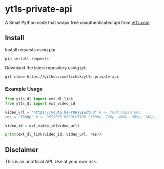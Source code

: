# yt1s-private-api

A Small Python code that wraps free unauthenticated api from [yt1s.com](https://yt1s.com)


## Install

Install requests using pip:

``pip install requests``

Downlaod the latest repository using git:

``git clone https://github.com/tichuk/yt1s-private-api``

### Example Usage

```python
from yt1s_dl import ext_dl_link
from yt1s_dl import ext_video_id

video_url = "https://youtu.be/rUWxSEwctFU" # <- YOUR VIDEO URL
res = "1080p" # <- DESIRED RESOLUTION (1080p, 720p, 480p, 360p, 240p, 144p, auto)

video_id = ext_video_id(video_url)

print(ext_dl_link(video_id, video_url, res))
```

## Disclaimer
This is an unofficial API. Use at your own risk.
